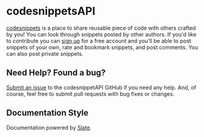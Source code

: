 <h1>codesnippetsAPI</h1>

[codesnippets](http://codesnippets.org/) is a place to share reusable piece of code with others crafted by you! 
You can look through snippets posted by other authors. If you'd like to contribute you can [sign up](http://codesnippets.org/users/sign_up) for a free account and you'll be able to post snippets of your own, rate and bookmark snippets, and post comments. You can also post private snippets.

Need Help? Found a bug?
--------------------

[Submit an issue](https://github.com/amandeep511997/codesnippetsAPI/issues) to the codesnippetAPI GitHub if you need any help. And, of course, feel free to submit pull requests with bug fixes or changes.

Documentation Style
--------------------
Documentation powered by [Slate](https://github.com/lord/slate).
